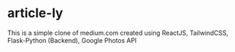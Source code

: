 # article-ly

This is a simple clone of medium.com created using ReactJS, TailwindCSS, Flask-Python (Backend), Google Photos API

